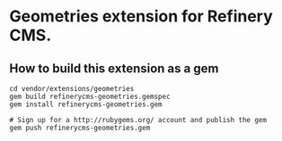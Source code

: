 # Geometries extension for Refinery CMS.

## How to build this extension as a gem

    cd vendor/extensions/geometries
    gem build refinerycms-geometries.gemspec
    gem install refinerycms-geometries.gem

    # Sign up for a http://rubygems.org/ account and publish the gem
    gem push refinerycms-geometries.gem